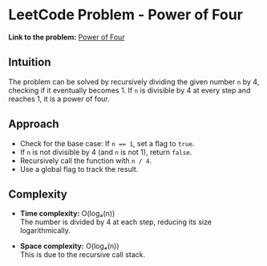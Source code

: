 # LeetCode Problem - Power of Four

**Link to the problem:** [Power of Four](https://leetcode.com/problems/power-of-four/)

## Intuition
The problem can be solved by recursively dividing the given number `n` by 4, checking if it eventually becomes 1. If `n` is divisible by 4 at every step and reaches 1, it is a power of four.

## Approach
- Check for the base case: If `n == 1`, set a flag to `true`.
- If `n` is not divisible by 4 (and `n` is not 1), return `false`.
- Recursively call the function with `n / 4`.
- Use a global flag to track the result.

## Complexity
- **Time complexity:** O(log₄(n))  
  The number is divided by 4 at each step, reducing its size logarithmically.

- **Space complexity:** O(log₄(n))  
  This is due to the recursive call stack.
